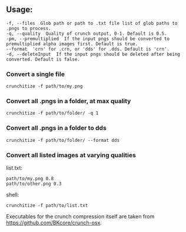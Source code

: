 ## Usage:
    -f, --files  Glob path or path to .txt file list of glob paths to .pngs to process.
    -q, --quality  Quality of crunch output, 0-1. Default is 0.5.
    -pm, --premultiplied  If the input pngs should be converted to premultiplied alpha images first. Default is true.
    --format  'crn' for .crn, or 'dds' for .dds. Default is 'crn'.
    -d, --deleteInput  If the input pngs should be deleted after being converted. Default is false.
### Convert a single file
```
crunchitize -f path/to/my.png
```
### Convert all .pngs in a folder, at max quality
```
crunchitize -f path/to/folder/ -q 1
```
### Convert all .pngs in a folder to dds
```
crunchitize -f path/to/folder/ --format dds
```
### Convert all listed images at varying qualities
list.txt:
```
path/to/my.png 0.8
path/to/other.png 0.3
```
shell:
```
crunchitize -f path/to/list.txt
```

Executables for the crunch compression itself are taken from https://github.com/BKcore/crunch-osx.